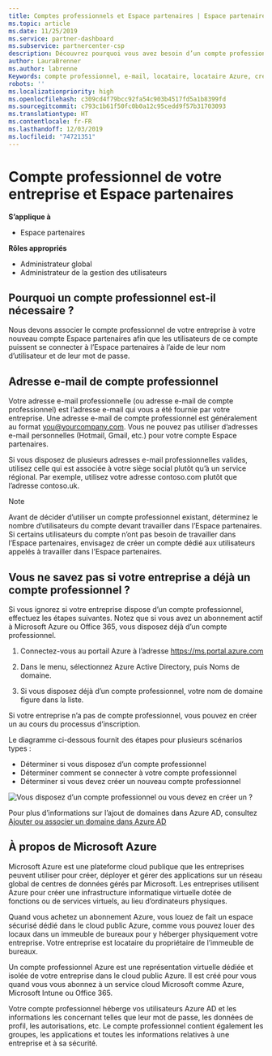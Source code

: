 ```yaml
---
title: Comptes professionnels et Espace partenaires | Espace partenaires
ms.topic: article
ms.date: 11/25/2019
ms.service: partner-dashboard
ms.subservice: partnercenter-csp
description: Découvrez pourquoi vous avez besoin d’un compte professionnel pour créer un compte Espace partenaires et si vous disposez déjà d’un compte professionnel.
author: LauraBrenner
ms.author: labrenne
Keywords: compte professionnel, e-mail, locataire, locataire Azure, créer un compte, nom de domaine
robots: ''
ms.localizationpriority: high
ms.openlocfilehash: c309cd4f79bcc92fa54c903b4517fd5a1b8399fd
ms.sourcegitcommit: c793c1b61f50fc0b0a12c95cedd9f57b31703093
ms.translationtype: HT
ms.contentlocale: fr-FR
ms.lasthandoff: 12/03/2019
ms.locfileid: "74721351"
---
```

# <a name="your-company-work-account-and-partner-center"></a>Compte professionnel de votre entreprise et Espace partenaires  

**S’applique à**

-  Espace partenaires

**Rôles appropriés**

- Administrateur global
- Administrateur de la gestion des utilisateurs

## <a name="why-you-need-a-work-account"></a>Pourquoi un compte professionnel est-il nécessaire ?

Nous devons associer le compte professionnel de votre entreprise à votre nouveau compte Espace partenaires afin que les utilisateurs de ce compte puissent se connecter à l’Espace partenaires à l’aide de leur nom d’utilisateur et de leur mot de passe.

## <a name="the-work-account-email-address"></a>Adresse e-mail de compte professionnel

Votre adresse e-mail professionnelle (ou adresse e-mail de compte professionnel) est l’adresse e-mail qui vous a été fournie par votre entreprise. Une adresse e-mail de compte professionnel est généralement au format you@yourcompany.com. Vous ne pouvez pas utiliser d’adresses e-mail personnelles (Hotmail, Gmail, etc.) pour votre compte Espace partenaires. 

Si vous disposez de plusieurs adresses e-mail professionnelles valides, utilisez celle qui est associée à votre siège social plutôt qu’à un service régional. Par exemple, utilisez votre adresse contoso.com plutôt que l’adresse contoso.uk.

> [!NOTE]  
> Avant de décider d’utiliser un compte professionnel existant, déterminez le nombre d’utilisateurs du compte devant travailler dans l’Espace partenaires. Si certains utilisateurs du compte n’ont pas besoin de travailler dans l’Espace partenaires, envisagez de créer un compte dédié aux utilisateurs appelés à travailler dans l’Espace partenaires.


## <a name="not-sure-if-your-company-already-has-a-work-account"></a>Vous ne savez pas si votre entreprise a déjà un compte professionnel ?

Si vous ignorez si votre entreprise dispose d’un compte professionnel, effectuez les étapes suivantes. Notez que si vous avez un abonnement actif à Microsoft Azure ou Office 365, vous disposez déjà d’un compte professionnel.

1. Connectez-vous au portail Azure à l’adresse https://ms.portal.azure.com

2. Dans le menu, sélectionnez Azure Active Directory, puis Noms de domaine.

3. Si vous disposez déjà d’un compte professionnel, votre nom de domaine figure dans la liste.

Si votre entreprise n’a pas de compte professionnel, vous pouvez en créer un au cours du processus d’inscription.

Le diagramme ci-dessous fournit des étapes pour plusieurs scénarios types :

- Déterminer si vous disposez d’un compte professionnel 
- Déterminer comment se connecter à votre compte professionnel 
- Déterminer si vous devez créer un nouveau compte professionnel


![Vous disposez d’un compte professionnel ou vous devez en créer un ?](images/onboardingAADFlow.png)

Pour plus d’informations sur l’ajout de domaines dans Azure AD, consultez [Ajouter ou associer un domaine dans Azure AD](https://docs.microsoft.com/azure/active-directory/active-directory-add-domain)

## <a name="about-microsoft-azure"></a>À propos de Microsoft Azure

Microsoft Azure est une plateforme cloud publique que les entreprises peuvent utiliser pour créer, déployer et gérer des applications sur un réseau global de centres de données gérés par Microsoft. Les entreprises utilisent Azure pour créer une infrastructure informatique virtuelle dotée de fonctions ou de services virtuels, au lieu d’ordinateurs physiques. 

Quand vous achetez un abonnement Azure, vous louez de fait un espace sécurisé dédié dans le cloud public Azure, comme vous pouvez louer des locaux dans un immeuble de bureaux pour y héberger physiquement votre entreprise. Votre entreprise est locataire du propriétaire de l’immeuble de bureaux. 

Un compte professionnel Azure est une représentation virtuelle dédiée et isolée de votre entreprise dans le cloud public Azure. Il est créé pour vous quand vous vous abonnez à un service cloud Microsoft comme Azure, Microsoft Intune ou Office 365. 

Votre compte professionnel héberge vos utilisateurs Azure AD et les informations les concernant telles que leur mot de passe, les données de profil, les autorisations, etc. Le compte professionnel contient également les groupes, les applications et toutes les informations relatives à une entreprise et à sa sécurité. 
